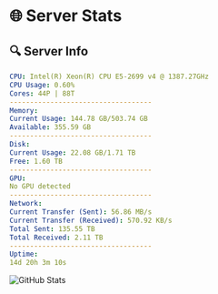 # 🌐 Server Stats
## 🔍 Server Info
```yaml
CPU: Intel(R) Xeon(R) CPU E5-2699 v4 @ 1387.27GHz
CPU Usage: 0.60%
Cores: 44P | 88T
-----------------------------------
Memory:
Current Usage: 144.78 GB/503.74 GB
Available: 355.59 GB
-----------------------------------
Disk:
Current Usage: 22.08 GB/1.71 TB
Free: 1.60 TB
-----------------------------------
GPU:
No GPU detected
-----------------------------------
Network:
Current Transfer (Sent): 56.86 MB/s
Current Transfer (Received): 570.92 KB/s
Total Sent: 135.55 TB
Total Received: 2.11 TB
-----------------------------------
Uptime:
14d 20h 3m 10s
```
![GitHub Stats](https://img.shields.io/badge/Updated-2025-02-22_18:46:28-blue)